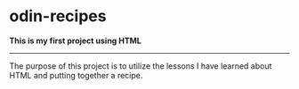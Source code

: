 # odin-recipes
**This is my first project using HTML**

---

The purpose of this project is to utilize the lessons I have learned about HTML and putting together a recipe.